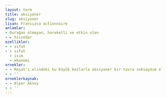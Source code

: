 ```yaml
---
layout: term
title: aksiyoner
slug: aksiyoner
lisan: Fransızca actionnaire
anlamlar:
- Durağan olmayan, hareketli ve etkin olan
- ► hissedar
ozellikler:
- - sıfat
- - sıfat
  - isim
  - ekonomi
ornekler:
- - Reşat'ı elindeki bu büyük kozlarla aksiyoner bir tavra soksaydım olayların akış istikameti nereye kayabilirdi?
- - ''
orneklerkaynak:
- - Alper Aksoy
- - ''
---
```

